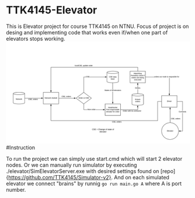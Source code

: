 # TTK4145-Elevator

This is Elevator project for course TTK4145 on NTNU.
Focus of project is on desing and implementing code that works even if/when one part of elevators stops working.
![design](Design.png)
#Instruction

To run the project we can simply use start.cmd which will start 2 elevator nodes. 
Or we can manually run simulator by executing ./elevator/SimElevatorServer.exe with desired settings found on [repo]{https://github.com/TTK4145/Simulator-v2}.
And on each simulated elevator we connect "brains" by runnig ```go run main.go A``` where A is port number.


